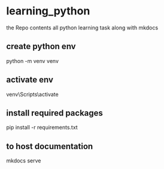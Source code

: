 # learning_python
the Repo contents all python learning task along with mkdocs


## create python env
python -m venv venv

## activate env
venv\Scripts\activate

## install required packages
pip install -r requirements.txt

## to host documentation
mkdocs serve